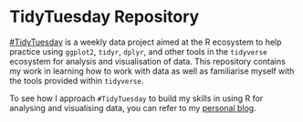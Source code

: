 # TidyTuesday Repository

[#TidyTuesday](https://github.com/rfordatascience/tidytuesday) is a weekly data project aimed at the R ecosystem to help practice using `ggplot2`, `tidyr`, `dplyr`, and other tools in the `tidyverse` ecosystem for analysis and visualisation of data. This repository contains my work in learning how to work with data as well as familiarise myself with the tools provided within `tidyverse`. 

To see how I approach `#TidyTuesday` to build my skills in using R for analysing and visualising data, you can refer to my [personal blog](https://hanzholahs.quarto.pub/blog.html#category=Tidy%20Tuesday).
